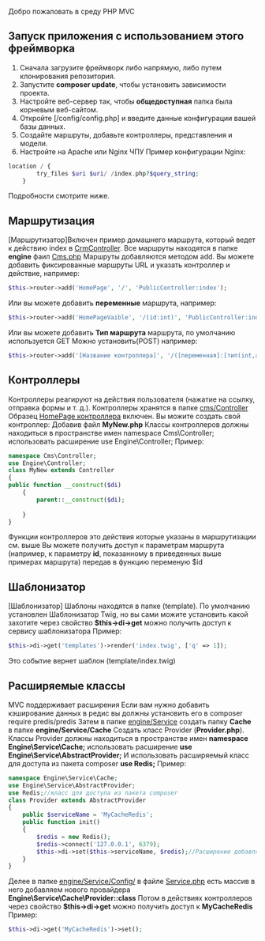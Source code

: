 Добро пожаловать в среду PHP MVC


## Запуск приложения с использованием этого фреймворка

1. Сначала загрузите фреймворк либо напрямую, либо путем клонирования репозитория.
2. Запустите **composer update**, чтобы установить зависимости проекта.
3. Настройте веб-сервер так, чтобы **общедоступная** папка была корневым веб-сайтом.
4. Откройте [/config/config.php] и введите данные конфигурации вашей базы данных.
5. Создайте маршруты, добавьте контроллеры, представления и модели.
6. Настройте на Apache или Nginx ЧПУ 
Пример конфигурации Nginx:
```php
location / {
        try_files $uri $uri/ /index.php?$query_string;
    }
```
Подробности смотрите ниже.

## Маршрутизация

[Маршрутизатор]Включен пример домашнего маршрута, который ведет к действию index в [CrmController](/cms/Controller/CrmController.php).
Все маршруты находятся в папке **engine** фаил [Cms.php](/engine/Cms.php)
Маршруты добавляются методом add. Вы можете добавить фиксированные маршруты URL и указать контроллер и действие, например:
```php
$this->router->add('HomePage', '/', 'PublicController:index');
```
Или вы можете добавить **переменные** маршрута, например:
```php
$this->router->add('HomePageVaible', '/(id:int)', 'PublicController:index2');
```
Или вы можете добавить **Тип маршрута**  маршрута, по умолчанию используется GET Можно установить(POST) например:
```php
$this->router->add('[Название контроллера]', '/([переменная]:[тип(int,any,str)])', '[Класс контроллера]:[функция]','POST');
```
## Контроллеры

Контроллеры реагируют на действия пользователя (нажатие на ссылку, отправка формы и т. д.). 
Контроллеры хранятся в папке [cms/Controller](/cms/Controller) 
Образец [HomePage контроллера](/cms/Controller/CrmController.php) включен.
Вы можите создать свой контроллер:
Добавив файл **MyNew.php**
Классы контроллеров должны находиться в пространстве имен namespace Cms\Controller; использовать расширение use Engine\Controller;
Пример:
```php
namespace Cms\Controller;
use Engine\Controller;
class MyNew extends Controller
{
public function __construct($di)
    {
        parent::__construct($di);
    
    }
}
```
Функции контроллеров это действия которые указаны в маршрутизации см. выше
Вы можете получить доступ к параметрам маршрута (например, к параметру **id**, показанному в приведенных выше примерах маршрута) 
передав в функцию  переменую $id 

## Шаблонизатор
[Шаблонизатор] Шаблоны находятся в папке (template). По умолчанию установлен Шаблонизатор Twig, но вы сами можите установить какoй захотите
через свойство **$this->di->get** можно получить доступ к сервису шаблонизатора 
Пример:
```php
$this->di->get('templates')->render('index.twig', ['q' => 1]);
```
Это событие вернет шаблон (template/index.twig)

## Расширяемые классы 
MVC поддерживает расширения
Если вам нужно добавить кэширование данных в редис
вы должны установить его в composer require predis/predis
Затем в папке [engine/Service](/engine/Service) создать папку **Cache** в папке **engine/Service/Cache** Создать класс Provider (**Provider.php**). 
Классы Provider должны находиться в пространстве имен **namespace Engine\Service\Cache;**
использовать расширение **use Engine\Service\AbstractProvider;** 
И использовать расширяемый класс для доступа из пакета composer **use Redis;**
Пример:
```php
namespace Engine\Service\Cache;
use Engine\Service\AbstractProvider;
use Redis;//класс для доступа из пакета composer
class Provider extends AbstractProvider
{
    public $serviceName = 'MyСacheRedis';
    public function init()
    {
        $redis = new Redis();
        $redis->connect('127.0.0.1', 6379);
        $this->di->set($this->serviceName, $redis);//Расширение добавляются методом set.
    }
}
```
 Делее в папке [engine/Service/Config/](/engine/Config/)  в файле [Service.php](/engine/Config/Service.php) есть массив в него добавляем нового провайдера **Engine\Service\Cache\Provider::class**
 Потом в действиях контроллеров через свойство **$this->di->get** можно получить доступ к **MyСacheRedis**
 Пример:
 ```php
 $this->di->get('MyСacheRedis')->set();
 ```
